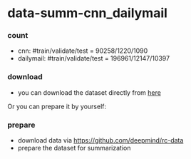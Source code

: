 # data-summ-cnn_dailymail

### count
- cnn: #train/validate/test = 90258/1220/1090
- dailymail: #train/validate/test = 196961/12147/10397

### download
- you can download the dataset directly from [here](https://drive.google.com/drive/folders/0BxUmZA_RBdXnRHk1LUY4YTd2R0U?usp=sharing)


Or you can prepare it by yourself:
### prepare 
- download data via https://github.com/deepmind/rc-data
- prepare the dataset for summarization
